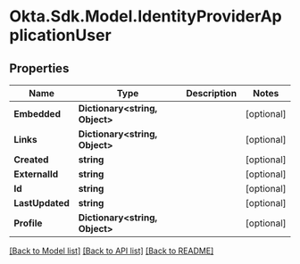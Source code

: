 # Okta.Sdk.Model.IdentityProviderApplicationUser
## Properties

Name | Type | Description | Notes
------------ | ------------- | ------------- | -------------
**Embedded** | **Dictionary&lt;string, Object&gt;** |  | [optional] 
**Links** | **Dictionary&lt;string, Object&gt;** |  | [optional] 
**Created** | **string** |  | [optional] 
**ExternalId** | **string** |  | [optional] 
**Id** | **string** |  | [optional] 
**LastUpdated** | **string** |  | [optional] 
**Profile** | **Dictionary&lt;string, Object&gt;** |  | [optional] 

[[Back to Model list]](../README.md#documentation-for-models) [[Back to API list]](../README.md#documentation-for-api-endpoints) [[Back to README]](../README.md)

